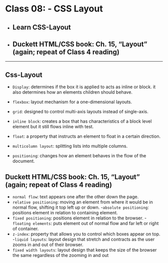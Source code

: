 # Class 08: - CSS Layout

- ## Learn CSS-Layout
- ## Duckett HTML/CSS book: Ch. 15, “Layout” (again; repeat of Class 4 reading)
<hr>

## Css-Layout
- `Display`: determines if the box it is applied to acts as inline or block. it also determines how an elements children should behave.

- `flexbox`: layout mechanism for a one-dimensional layouts.

- `grid`: designed to control multi-axis layouts instead of single-axis. 
- `inline block`: creates a box that has characteristics of a block level element but it still flows inline with test.
- `float`: a property that instructs an element to float in a certain direction. 

- `multicolumn layout`: splitting lists into multiple columns.
- `positioning`: changes how an element behaves in the flow of the document.

## Duckett HTML/CSS book: Ch. 15, “Layout” (again; repeat of Class 4 reading)
- `normal flow`: text appears one after the other down the page. 
- `relative positioning`: moving an element from where it would be in normal flow, shifting it top left up or down.
-`absolute positioning`: positions element in relation to containing element. 
- `fixed positioning`: positions element in relation to the browser. 
-`floating elements`: puts element out of normal flow and far left or right of container.
- `z-index`: property that allows you to control which boxes appear on top.
-`liquid layouts`: layout design that stretch and contracts as the user zooms in and out of their browser. 
- `fixed width layouts`: layout design that keeps the size of the browser the same regardless of the zooming in and out
